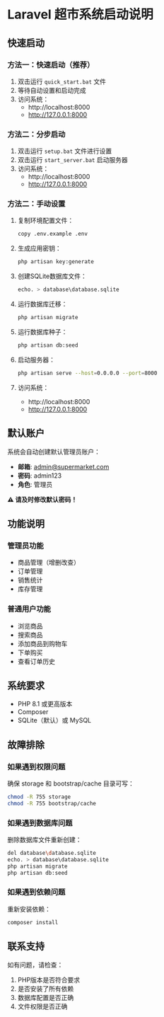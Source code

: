 # Laravel 超市系统启动说明

## 快速启动

### 方法一：快速启动（推荐）
1. 双击运行 `quick_start.bat` 文件
2. 等待自动设置和启动完成
3. 访问系统：
   - http://localhost:8000
   - http://127.0.0.1:8000

### 方法二：分步启动
1. 双击运行 `setup.bat` 文件进行设置
2. 双击运行 `start_server.bat` 启动服务器
3. 访问系统：
   - http://localhost:8000
   - http://127.0.0.1:8000

### 方法二：手动设置
1. 复制环境配置文件：
   ```bash
   copy .env.example .env
   ```

2. 生成应用密钥：
   ```bash
   php artisan key:generate
   ```

3. 创建SQLite数据库文件：
   ```bash
   echo. > database\database.sqlite
   ```

4. 运行数据库迁移：
   ```bash
   php artisan migrate
   ```

5. 运行数据库种子：
   ```bash
   php artisan db:seed
   ```

6. 启动服务器：
   ```bash
   php artisan serve --host=0.0.0.0 --port=8000
   ```

7. 访问系统：
   - http://localhost:8000
   - http://127.0.0.1:8000

## 默认账户

系统会自动创建默认管理员账户：
- **邮箱**: admin@supermarket.com
- **密码**: admin123
- **角色**: 管理员

**⚠️ 请及时修改默认密码！**

## 功能说明

### 管理员功能
- 商品管理（增删改查）
- 订单管理
- 销售统计
- 库存管理

### 普通用户功能
- 浏览商品
- 搜索商品
- 添加商品到购物车
- 下单购买
- 查看订单历史

## 系统要求

- PHP 8.1 或更高版本
- Composer
- SQLite（默认）或 MySQL

## 故障排除

### 如果遇到权限问题
确保 storage 和 bootstrap/cache 目录可写：
```bash
chmod -R 755 storage
chmod -R 755 bootstrap/cache
```

### 如果遇到数据库问题
删除数据库文件重新创建：
```bash
del database\database.sqlite
echo. > database\database.sqlite
php artisan migrate
php artisan db:seed
```

### 如果遇到依赖问题
重新安装依赖：
```bash
composer install
```

## 联系支持

如有问题，请检查：
1. PHP版本是否符合要求
2. 是否安装了所有依赖
3. 数据库配置是否正确
4. 文件权限是否正确 